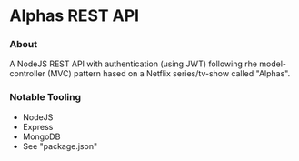 # Alphas REST API 

### About 
A NodeJS REST API with authentication (using JWT) following rhe model-controller (MVC) pattern hased on a Netflix series/tv-show called "Alphas". 

### Notable Tooling 
* NodeJS 
* Express 
* MongoDB 
* See "package.json" 

 
